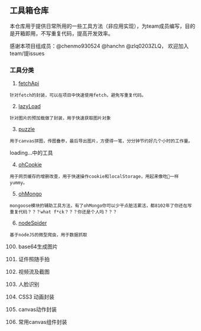 ## 工具箱仓库

本仓库用于提供日常所用的一些工具方法（非应用实现），为team成员编写，目的是开箱即用，不写重复代码，提高开发效率。

感谢本项目组成员：@chenmo930524 @hanchn @zlq0203ZLQ， 欢迎加入team/提issues

### 工具分类

1. [fetchApi](./fetchApi)
```
针对fetch的封装，可以在项目中快速使用fetch，避免写重复代码。
```

2. [lazyLoad](./lazyLoad)

```
针对图片的预加载做了封装，用于快速获取图片对象
```

3. [puzzle](./puzzle)

```
用于canvas拼图，传图叠参，最后导出图片，方便得一笔，分分钟节约好几个小时的工作量。
```

loading...中的工具

4. [ohCookie](./ohCookie)

```
用于网页缓存的增删改查，用于快速操作cookie和localStorage，用起来像吃🍪一样yummy。
```

5. [ohMongo](./)

```
mongoose模块的辅助工具方法，有了ohMongo你可以少干点脏活累活，都8102年了你还在写重复代码？？？what f*ck？？？你还是个人吗？？？
```


6. [nodeSpider](./)

```
基于nodeJS的微型爬虫，用于数据抓取
```

100. base64生成图片



6. 证件照随手拍

7. 视频流及截图

8. 人脸识别

9. CSS3 动画封装

10. canvas动作封装

11. 常用canvas组件封装